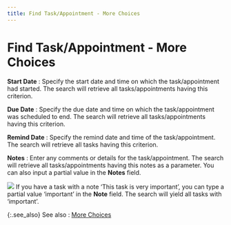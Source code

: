 ```yaml
---
title: Find Task/Appointment - More Choices
---
```


# Find Task/Appointment - More Choices


**Start Date**
: Specify the start date and time on which the task/appointment  had started. The search will retrieve all tasks/appointments having this  criterion.


**Due Date**
: Specify the due date and time on which the task/appointment  was scheduled to end. The search  will retrieve all tasks/appointments having this criterion.


**Remind Date**
: Specify the remind date and time of the task/appointment.  The search will retrieve all tasks having this criterion.


**Notes**
: Enter any comments or details for the task/appointment.  The search will retrieve all tasks/appointments having this notes as a  parameter. You can also input a partial value in the **Notes** field.


![]({{site.cm_baseurl}}/img/example.gif) If  you have a task with a note ‘This task is very important’,  you can type a partial value ‘important’ in the **Note** field. The search will yield all tasks with ‘important’.


{:.see_also}
See also
: [More  Choices]({{site.cm_baseurl}}/find-tasks-appointments/more_choices_find_task_appointment.html)
